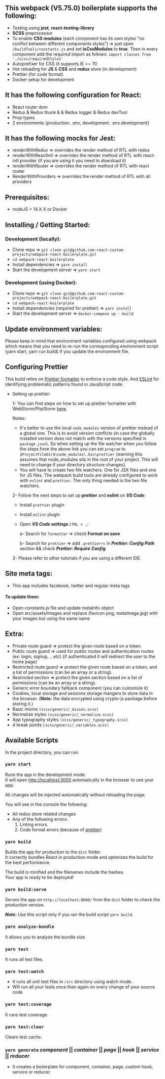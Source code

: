 ## This webpack (V5.75.0) boilerplate supports the following:

- Testing using **jest**, **react-testing-library**
- **SCSS** preprocessor
- To enable **CSS modules** (each component has its own styles "no conflict between different components styles") => just open `/buildTools/constants.js` and set **isCssModules** to **true**. Then in every component add the required import as follows: `import classes from './scss/requiredStyles'`
- Autoprefixer for CSS (it supports IE >= 11)
- Hot reloading for **JS** & **CSS** and **redux** store (in development)
- Prettier (for code format)
- Docker setup for development

## It has the following configuration for React:

- React router dom
- Redux & Redux thunk & & Redux logger & Redux devTool
- Prop types
- 2 environments {production: .env, development: .env.development}

## It has the following mocks for Jest:

- renderWithRedux => overrides the render method of RTL with redux
- renderWithReactIntl => overrides the render method of RTL with react-intl provider (if you are using it you need to download it)
- renderWithRouter => overrides the render method of RTL with react router
- RenderWithProviders => overrides the render method of RTL with all providers

## Prerequisites:

- nodeJS > 14.X.X or Docker

## Installing / Getting Started:

### Development (locally):

- Clone repo => `git clone git@github.com:react-custom-projects/webpack-react-boilerplate.git`
- `cd webpack-react-boilerplate`
- Install dependencies => `yarn install`
- Start the development server => `yarn start`

### Development (using Docker):

- Clone repo => `git clone git@github.com:react-custom-projects/webpack-react-boilerplate.git`
- `cd webpack-react-boilerplate`
- Install dependencies (required for prettier) => `yarn install`
- Start the development server => `docker-compose up --build`

## Update environment variables:

Please keep in mind that environment variables configured using webpack which means that you need to re-run the corresponding environment script (yarn start, yarn run build) if you update the environment file.

## Configuring Prettier

This build relies on [Prettier formatter](https://prettier.io/) to enforce a code style. And [ESLint](https://eslint.org/) for identifying problematic patterns found in JavaScript code.

- Setting up prettier:

  1- You can find steps on how to set up prettier formatter with WebStorm/PhpStorm [here](https://prettier.io/docs/en/webstorm.html#running-prettier-on-save-using-file-watcher).

  Notes:

  - It's better to use the local `node_modules` version of prettier instead of a global one. This is to avoid version conflicts (in case the globally installed version does not match with the versions specified in `package.json`). So when setting up the file watcher when you follow the steps from the above link you can set `program` to `$ProjectFileDir$\node_modules\.bin\prettier` (warning this assumes that node_modules sits in the root of your project. This will need to change if your directory structure changes).
  - You will have to create two file watchers. One for JSX files and one for JS files. The webpack build tools are already configured to work with `eslint` and `prettier`. The only thing needed is the two file watchers.

  2- Follow the next steps to set up **prettier** and **eslint** on **_VS Code_**:

  - Install `prettier` plugin

  - Install `eslint` plugin

  - Open **_VS Code settings_** `CTRL + ,`:

    a- Search for `formatter` => check **Format on save**

    b- Search for `prettier` => add `.prettierrc` in **_Prettier: Config Path_** section && check **_Prettier: Require Config_**

  3- Please refer to other tutorials if you are using a different IDE.

## Site meta tags:

- This app includes facebook, twitter and regular meta tags

#### To update them:

- Open constants.js file and update metaInfo object
- Open src/assets/images and replace (favicon.png, metaImage.jpg) with your images but using the same name

## Extra:

- Private route guard => protect the given route based on a token.
- Public route guard => used for public routes and authentication routes (ex: login, signup, ...etc) {if authenticated it will redirect the user to the home page}
- Restricted route guard => protect the given route based on a token, and a list of permissions (can be an array or a string).
- Restricted section => protect the given section based on a list of permissions (can be an array or a string).
- Generic error boundary fallback component (you can customize it)
- Cookies, local storage and sessions storage mangers to store data in the browser. (**Note:** the data encrypted using crypto-js package before storing it.)
- Basic mixins `(scss/generic/_mixins.scss)`
- Normalize styles `(scss/generic/_normalize.scss)`
- App typography styles `(scss/generic/_typography.scss)`
- 4 break points `(scss/generic/_variables.scss)`

## Available Scripts

In the project directory, you can run:

### `yarn start`

Runs the app in the development mode.<br>
It will open [http://localhost:3000](http://localhost:3000) automatically in the browser to see your app.

All changes will be injected automatically without reloading the page.<br>

You will see in the console the following:

- All redux store related changes
- Any of the following errors:
  1. Linting errors.
  2. Code format errors (because of [prettier](https://prettier.io/))

### `yarn build`

Builds the app for production to the `dist` folder.<br>
It correctly bundles React in production mode and optimizes the build for the best performance.

The build is minified and the filenames include the hashes.<br>
Your app is ready to be deployed!

### `yarn build:serve`

Serves the app on `http://localhost:8080/` from the `dist` folder to check the production version.

**_Note:_** Use this script only if you ran the build script `yarn build`.

### `yarn analyze-bundle`

It allows you to analyze the bundle size.

### `yarn test`

It runs all test files.

### `yarn test:watch`

- It runs all unit test files in `/src` directory using watch mode.
- Will run all your tests once then again on every change of your source code

### `yarn test:coverage`

It runs test coverage.

### `yarn test:clear`

Clears test cache.

### `yarn generate` **_component_** || **_container_** || **_page_** || **_hook_** || **_service_** || **_reducer_**

- It creates a boilerplate for component, container, page, custom hook, service or reducer.
